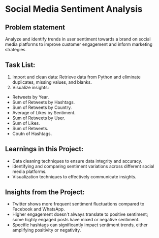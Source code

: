 # Social Media Sentiment Analysis #

## Problem statement ##
Analyze and identify trends in user sentiment towards a brand on social media platforms to improve customer engagement and inform marketing strategies.

## Task List: ##
1. Import and clean data: Retrieve data from Python and eliminate duplicates, missing values, and blanks.
2. Visualize insights:
- Retweets by Year.
- Sum of Retweets by Hashtags.
- Sum of Retweets by Country.
- Average of Likes by Sentiment.
- Sum of Retweets by User.
- Sum of Likes.
- Sum of Retweets.
- Coutn of Hashtags.
## Learnings in this Project: ##
- Data cleaning techniques to ensure data integrity and accuracy.
- identifying and comparing sentiment variations across different social media platforms.
- Visualization techniques to effectively communicate insights.
## Insights from the Project: ##
- Twitter shows more frequent sentiment fluctuations compared to Facebook and WhatsApp.
- Higher engagement doesn't always translate to positive sentiment; some highly engaged posts have mixed or negative sentiment.
- Specific hashtags can significantly impact sentiment trends, either amplifying positivity or negativity.
